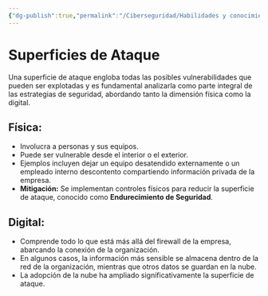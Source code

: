 ```yaml
---
{"dg-publish":true,"permalink":"/Ciberseguridad/Habilidades y conocimientos básicos/Fundamentos de seguridad/Superficie de ataque/"}
---
```


# Superficies de Ataque

Una superficie de ataque engloba todas las posibles vulnerabilidades que pueden ser explotadas y es fundamental analizarla como parte integral de las estrategias de seguridad, abordando tanto la dimensión física como la digital.

## Física:
- Involucra a personas y sus equipos.
- Puede ser vulnerable desde el interior o el exterior.
- Ejemplos incluyen dejar un equipo desatendido externamente o un empleado interno descontento compartiendo información privada de la empresa.
- **Mitigación:** Se implementan controles físicos para reducir la superficie de ataque, conocido como **Endurecimiento de Seguridad**.

## Digital:
- Comprende todo lo que está más allá del firewall de la empresa, abarcando la conexión de la organización.
- En algunos casos, la información más sensible se almacena dentro de la red de la organización, mientras que otros datos se guardan en la nube.
- La adopción de la nube ha ampliado significativamente la superficie de ataque.